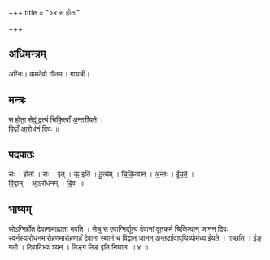 +++
title = "०४ स होता"

+++
## अधिमन्त्रम्
अग्निः। वामदेवो गौतमः। गायत्री।

## मन्त्रः
स होता॒ सेदु॑ दू॒त्यं॑ चिकि॒त्वाँ अ॒न्तरी॑यते ।  
वि॒द्वाँ आ॒रोध॑नं दि॒वः ॥

## पदपाठः
सः । होता॑ । सः । इत् । ऊं॒ इति॑ । दू॒त्य॑म् । चि॒कि॒त्वान् । अ॒न्तः । ई॒य॒ते॒ ।  
वि॒द्वान् । आ॒ऽरोध॑नम् । दि॒वः ॥

## भाष्यम्
सोऽग्निर्होत देवानामाह्वाता भवति । सेचु स एवाग्निर्द्यूत्यं देवानां दूतकर्म चिकित्वान् जानन् दिवः स्वर्नस्यारोधनमारोहणमारोहणार्हं देवानां स्थानं च विद्वान् जानन् अन्तर्द्यावापृथिव्योर्मध्य ईयते । गच्छति । ईङ् गतौ । दिवादिभ्यः श्यन् । तिङ्ग तिङ इति निघातः ॥ ४ ॥